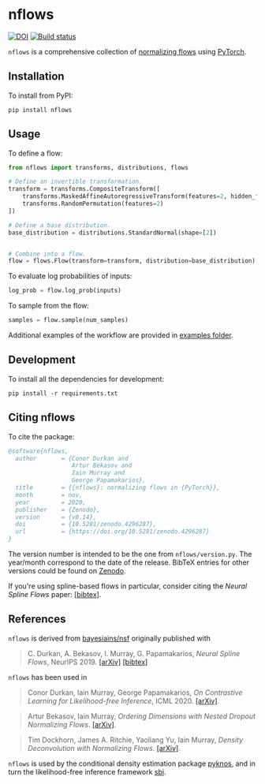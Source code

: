 # nflows

<a href="https://doi.org/10.5281/zenodo.4296287"><img src="https://zenodo.org/badge/DOI/10.5281/zenodo.4296287.svg" alt="DOI"></a>
<a href="https://github.com/bayesiains/nflows/actions/workflows/build_lint_test.yml"><img src="https://github.com/bayesiains/nflows/actions/workflows/build_lint_test.yml/badge.svg" alt="Build status"></a>

`nflows` is a comprehensive collection of [normalizing flows](https://arxiv.org/abs/1912.02762) using [PyTorch](https://pytorch.org).

## Installation

To install from PyPI:
```
pip install nflows
```

## Usage

To define a flow:

```python
from nflows import transforms, distributions, flows

# Define an invertible transformation.
transform = transforms.CompositeTransform([
    transforms.MaskedAffineAutoregressiveTransform(features=2, hidden_features=4),
    transforms.RandomPermutation(features=2)
])

# Define a base distribution.
base_distribution = distributions.StandardNormal(shape=[2])


# Combine into a flow.
flow = flows.Flow(transform=transform, distribution=base_distribution)
```

To evaluate log probabilities of inputs:
```python
log_prob = flow.log_prob(inputs)
```

To sample from the flow:
```python
samples = flow.sample(num_samples)
```

Additional examples of the workflow are provided in [examples folder](examples/).

## Development

To install all the dependencies for development:
```
pip install -r requirements.txt
```

## Citing nflows

To cite the package:
```bibtex
@software{nflows,
  author       = {Conor Durkan and
                  Artur Bekasov and
                  Iain Murray and
                  George Papamakarios},
  title        = {{nflows}: normalizing flows in {PyTorch}},
  month        = nov,
  year         = 2020,
  publisher    = {Zenodo},
  version      = {v0.14},
  doi          = {10.5281/zenodo.4296287},
  url          = {https://doi.org/10.5281/zenodo.4296287}
}
```

The version number is intended to be the one from `nflows/version.py`. The year/month correspond to the date of the release. BibTeX entries for other versions could be found on [Zenodo](https://doi.org/10.5281/zenodo.4296286).

If you're using spline-based flows in particular, consider citing the _Neural Spline Flows_ paper: [[bibtex]](https://papers.nips.cc/paper/2019/file/7ac71d433f282034e088473244df8c02-Bibtex.bib).

## References
`nflows` is derived from [bayesiains/nsf](https://github.com/bayesiains/nsf) originally published with
> C. Durkan, A. Bekasov, I. Murray, G. Papamakarios, _Neural Spline Flows_, NeurIPS 2019.
> [[arXiv]](https://arxiv.org/abs/1906.04032) [[bibtex]](https://papers.nips.cc/paper/2019/file/7ac71d433f282034e088473244df8c02-Bibtex.bib)


`nflows` has been used in
> Conor Durkan, Iain Murray, George Papamakarios, _On Contrastive Learning for Likelihood-free Inference_, ICML 2020.
> [[arXiv]](https://arxiv.org/abs/2002.03712).

> Artur Bekasov, Iain Murray, _Ordering Dimensions with Nested Dropout Normalizing Flows_.
> [[arXiv]](https://arxiv.org/abs/2006.08777).

> Tim Dockhorn, James A. Ritchie, Yaoliang Yu, Iain Murray, _Density Deconvolution with Normalizing Flows_.
> [[arXiv]](https://arxiv.org/abs/2006.09396).

`nflows` is used by the conditional density estimation package [pyknos](https://github.com/mackelab/pyknos), and in turn the likelihood-free inference framework [sbi](https://github.com/mackelab/sbi).
